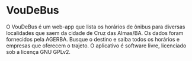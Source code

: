 VouDeBus
===========

O VouDeBus é um web-app que lista os horários de ônibus para diversas localidades que saem da cidade de Cruz das Almas/BA.
Os dados foram fornecidos pela AGERBA.
Busque o destino e saiba todos os horários e empresas que oferecem o trajeto.
O aplicativo é software livre, licenciado sob a licença GNU GPLv2.
